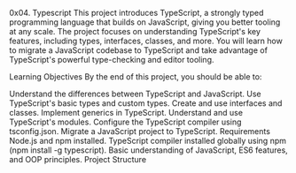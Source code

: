 0x04. Typescript
This project introduces TypeScript, a strongly typed programming language that builds on JavaScript, giving you better tooling at any scale. The project focuses on understanding TypeScript's key features, including types, interfaces, classes, and more. You will learn how to migrate a JavaScript codebase to TypeScript and take advantage of TypeScript's powerful type-checking and editor tooling.

Learning Objectives
By the end of this project, you should be able to:

Understand the differences between TypeScript and JavaScript.
Use TypeScript's basic types and custom types.
Create and use interfaces and classes.
Implement generics in TypeScript.
Understand and use TypeScript's modules.
Configure the TypeScript compiler using tsconfig.json.
Migrate a JavaScript project to TypeScript.
Requirements
Node.js and npm installed.
TypeScript compiler installed globally using npm (npm install -g typescript).
Basic understanding of JavaScript, ES6 features, and OOP principles.
Project Structure
